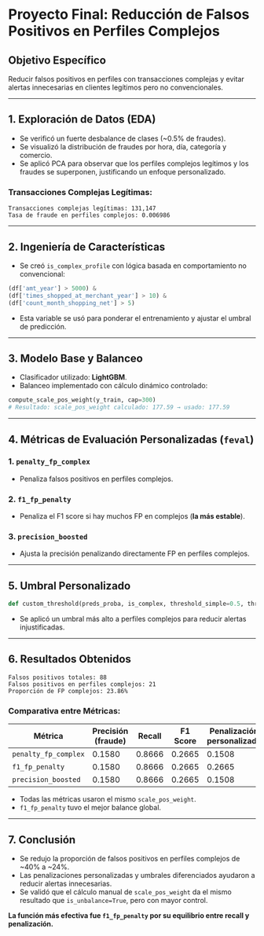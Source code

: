 # Proyecto Final: Reducción de Falsos Positivos en Perfiles Complejos

## Objetivo Específico
Reducir falsos positivos en perfiles con transacciones complejas y evitar alertas innecesarias en clientes legítimos pero no convencionales.

---

## 1. Exploración de Datos (EDA)

- Se verificó un fuerte desbalance de clases (~0.5% de fraudes).
- Se visualizó la distribución de fraudes por hora, día, categoría y comercio.
- Se aplicó PCA para observar que los perfiles complejos legítimos y los fraudes se superponen, justificando un enfoque personalizado.

### Transacciones Complejas Legítimas:
```
Transacciones complejas legítimas: 131,147  
Tasa de fraude en perfiles complejos: 0.006986
```

---

## 2. Ingeniería de Características

- Se creó `is_complex_profile` con lógica basada en comportamiento no convencional:
```python
(df['amt_year'] > 5000) &
(df['times_shopped_at_merchant_year'] > 10) &
(df['count_month_shopping_net'] > 5)
```
- Esta variable se usó para ponderar el entrenamiento y ajustar el umbral de predicción.

---

## 3. Modelo Base y Balanceo

- Clasificador utilizado: **LightGBM**.
- Balanceo implementado con cálculo dinámico controlado:
```python
compute_scale_pos_weight(y_train, cap=300)
# Resultado: scale_pos_weight calculado: 177.59 → usado: 177.59
```

---

## 4. Métricas de Evaluación Personalizadas (`feval`)

### 1. `penalty_fp_complex`
- Penaliza falsos positivos en perfiles complejos.

### 2. `f1_fp_penalty`
- Penaliza el F1 score si hay muchos FP en complejos (**la más estable**).

### 3. `precision_boosted`
- Ajusta la precisión penalizando directamente FP en perfiles complejos.

---

## 5. Umbral Personalizado

```python
def custom_threshold(preds_proba, is_complex, threshold_simple=0.5, threshold_complex=0.7):
```
- Se aplicó un umbral más alto a perfiles complejos para reducir alertas injustificadas.

---

## 6. Resultados Obtenidos

```text
Falsos positivos totales: 88
Falsos positivos en perfiles complejos: 21
Proporción de FP complejos: 23.86%
```

### Comparativa entre Métricas:

| Métrica                | Precisión (fraude) | Recall | F1 Score | Penalización personalizada |
|------------------------|--------------------|--------|----------|-----------------------------|
| `penalty_fp_complex`  | 0.1580             | 0.8666 | 0.2665   | 0.1508                      |
| `f1_fp_penalty`       | 0.1580             | 0.8666 | 0.2665   | 0.2665                      |
| `precision_boosted`   | 0.1580             | 0.8666 | 0.2665   | 0.1508                      |

- Todas las métricas usaron el mismo `scale_pos_weight`.
- `f1_fp_penalty` tuvo el mejor balance global.

---

## 7. Conclusión

- Se redujo la proporción de falsos positivos en perfiles complejos de ~40% a ~24%.
- Las penalizaciones personalizadas y umbrales diferenciados ayudaron a reducir alertas innecesarias.
- Se validó que el cálculo manual de `scale_pos_weight` da el mismo resultado que `is_unbalance=True`, pero con mayor control.

**La función más efectiva fue `f1_fp_penalty` por su equilibrio entre recall y penalización.**

